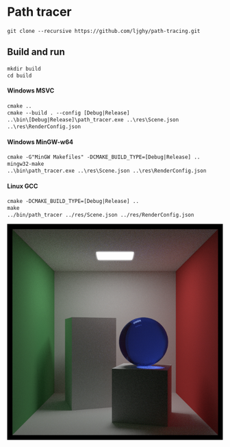 # Path tracer

```
git clone --recursive https://github.com/ljghy/path-tracing.git
```

## Build and run

```
mkdir build
cd build
```

#### Windows MSVC

```
cmake ..
cmake --build . --config [Debug|Release]
..\bin\[Debug|Release]\path_tracer.exe ..\res\Scene.json ..\res\RenderConfig.json
```

#### Windows MinGW-w64

```
cmake -G"MinGW Makefiles" -DCMAKE_BUILD_TYPE=[Debug|Release] ..
mingw32-make
..\bin\path_tracer.exe ..\res\Scene.json ..\res\RenderConfig.json
```

#### Linux GCC

```
cmake -DCMAKE_BUILD_TYPE=[Debug|Release] ..
make 
../bin/path_tracer ../res/Scene.json ../res/RenderConfig.json
```

![640x640, 128spp](https://github.com/ljghy/path-tracing/blob/master/results/cornell_box_640x640_128spp.png)
